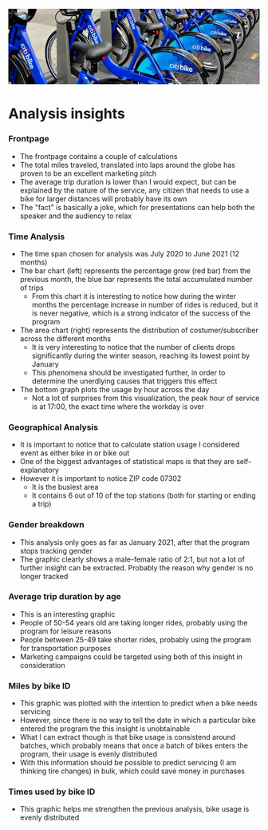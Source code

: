 ![header](resources/images/header.jpg)

# Analysis insights

### **Frontpage**
- The frontpage contains a couple of calculations
- The total miles traveled, translated into laps around the globe has proven to be an excellent marketing pitch
- The average trip duration is lower than I would expect, but can be explained by the nature of the service, any citizen that needs to use a bike for larger distances will probably have its own
- The "fact" is basically a joke, which for presentations can help both the speaker and the audiency to relax

### **Time Analysis**
- The time span chosen for analysis was July 2020 to June 2021 (12 months)
- The bar chart (left) represents the percentage grow (red bar) from the previous month, the blue bar represents the total accumulated number of trips
    - From this chart it is interesting to notice how during the winter months the percentage increase in number of rides is reduced, but it is never negative, which is a strong indicator of the success of the program
- The area chart (right) represents the distribution of costumer/subscriber across the different months
    - It is very interesting to notice that the number of clients drops significantly during the winter season, reaching its lowest point by January
    - This phenomena should be investigated further, in order to determine the unerdlying causes that triggers this effect
- The bottom graph plots the usage by hour across the day
    - Not a lot of surprises from this visualization, the peak hour of service is at 17:00, the exact time where the workday is over

### **Geographical Analysis** 
- It is important to notice that to calculate station usage I considered event as either bike in or bike out
- One of the biggest advantages of statistical maps is that they are self-explanatory
- However it is important to notice ZIP code 07302
    - It is the busiest area
    - It contains 6 out of 10 of the top stations (both for starting or ending a trip)

### **Gender breakdown**
- This analysis only goes as far as January 2021, after that the program stops tracking gender
- The graphic clearly shows a male-female ratio of 2:1, but not a lot of further insight can be extracted. Probably the reason why gender is no longer tracked

### **Average trip duration by age**
- This is an interesting graphic
- People of 50-54 years old are taking longer rides, probably using the program for leisure reasons
- People between 25-49 take shorter rides, probably using the program for transportation purposes
- Marketing campaigns could be targeted using both of this insight in consideration

### **Miles by bike ID**
- This graphic was plotted with the intention to predict when a bike needs servicing
- However, since there is no way to tell the date in which a particular bike entered the program the this insight is unobtainable
- What I can extract though is that bike usage is consistend around batches, which probably means that once a batch of bikes enters the program, their usage is evenly distributed
- With this information should be possible to predict servicing (I am thinking tire changes) in bulk, which could save money in purchases

### **Times used by bike ID**
- This graphic helps me strengthen the previous analysis, bike usage is evenly distributed

